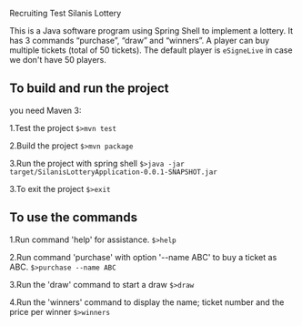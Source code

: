 Recruiting Test
Silanis Lottery

This is a Java software program using Spring Shell to implement a lottery.
It has 3 commands “purchase”, “draw” and “winners”.
A player can buy multiple tickets (total of 50 tickets). 
The default player is `eSigneLive` in case we don't have 50 players.

## To build and run the project ##
you need Maven 3:

1.Test the project
  `$>mvn test`

2.Build the project
  `$>mvn package`
  
3.Run the project with spring shell
  `$>java -jar target/SilanisLotteryApplication-0.0.1-SNAPSHOT.jar`

3.To exit the project
  `$>exit`

## To use the commands ##

1.Run command 'help' for assistance. 
  `$>help`

2.Run command 'purchase' with option '--name ABC' to buy a ticket as ABC.
  `$>purchase --name ABC`

3.Run the 'draw' command  to start a draw
  `$>draw`

4.Run the 'winners' command to display the name; ticket number and the price per winner
  `$>winners`
  

